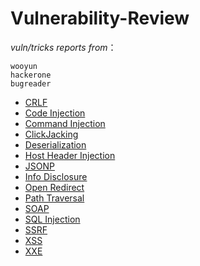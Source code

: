 # Vulnerability-Review


*vuln/tricks reports from*：
```
wooyun 
hackerone 
bugreader 
```

- [CRLF](https://github.com/pen4uin/Vuln-Review/blob/main/CRLF.md)
- [Code Injection](https://github.com/pen4uin/Vuln-Review/blob/main/Code%20Injection.md)
- [Command Injection](https://github.com/pen4uin/Vuln-Review/blob/main/Command%20Injection.md)
- [ClickJacking](https://github.com/pen4uin/Vuln-Review/blob/main/ClickJacking.md)
- [Deserialization](https://github.com/pen4uin/Vuln-Review/blob/main/Deserialization.md)
- [Host Header Injection](https://github.com/pen4uin/Vuln-Review/blob/main/Host%20Header%20Injection.md)
- [JSONP](https://github.com/pen4uin/Vuln-Review/blob/main/JSONP.md)
- [Info Disclosure](https://github.com/pen4uin/Vuln-Review/blob/main/Info%20Disclosure.md)
- [Open Redirect](https://github.com/pen4uin/Vuln-Review/blob/main/Open%20Redirect.md)
- [Path Traversal](https://github.com/pen4uin/Vuln-Review/blob/main/Path%20Traversal.md)
- [SOAP](https://github.com/pen4uin/Vuln-Review/blob/main/SOAP.md)
- [SQL Injection](https://github.com/pen4uin/Vuln-Review/blob/main/SQL%20Injection.md)
- [SSRF](https://github.com/pen4uin/Vuln-Review/blob/main/SSRF.md)
- [XSS](https://github.com/pen4uin/Vuln-Review/blob/main/XSS.md)
- [XXE](https://github.com/pen4uin/Vuln-Review/blob/main/XXE.md)

